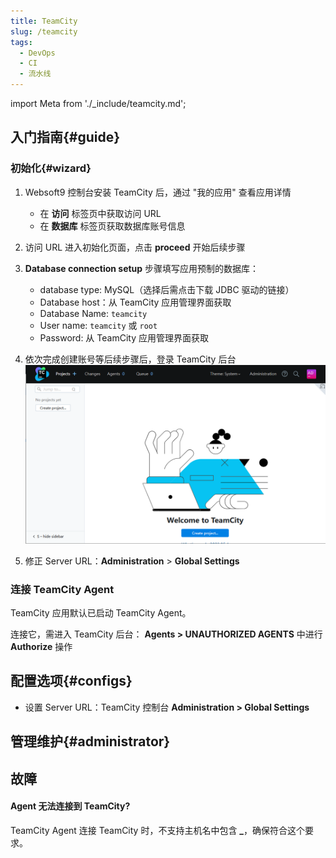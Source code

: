 ```yaml
---
title: TeamCity
slug: /teamcity
tags:
  - DevOps
  - CI
  - 流水线
---
```


import Meta from './_include/teamcity.md';

<Meta name="meta" />

## 入门指南{#guide}

### 初始化{#wizard}

1. Websoft9 控制台安装 TeamCity 后，通过 "我的应用" 查看应用详情
   - 在 **访问** 标签页中获取访问 URL
   - 在 **数据库** 标签页获取数据库账号信息  

2. 访问 URL 进入初始化页面，点击 **proceed** 开始后续步骤

3. **Database connection setup** 步骤填写应用预制的数据库：

   - database type: MySQL（选择后需点击下载 JDBC 驱动的链接）   
   - Database host：从 TeamCity 应用管理界面获取
   - Database Name: `teamcity`
   - User name: `teamcity` 或 `root`
   - Password: 从 TeamCity 应用管理界面获取

5. 依次完成创建账号等后续步骤后，登录 TeamCity 后台
   ![](./assets/teamcity-main-websoft9.png)

6. 修正 Server URL：**Administration** > **Global Settings**

### 连接 TeamCity Agent

TeamCity 应用默认已启动  TeamCity Agent。  

连接它，需进入 TeamCity 后台： **Agents > UNAUTHORIZED AGENTS** 中进行 **Authorize** 操作


## 配置选项{#configs}

- 设置 Server URL：TeamCity 控制台 **Administration > Global Settings**

## 管理维护{#administrator}

## 故障

#### Agent 无法连接到 TeamCity?

TeamCity Agent 连接 TeamCity 时，不支持主机名中包含 **_**，确保符合这个要求。
